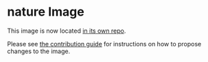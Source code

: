 # nature Image

This image is now located [in its own repo](https://github.com/berkeley-dsep-infra/nature-user-image).

Please see [the contribution guide](https://github.com/berkeley-dsep-infra/nature-user-image/blob/main/CONTRIBUTING.md) for instructions on how to propose changes to the image.
